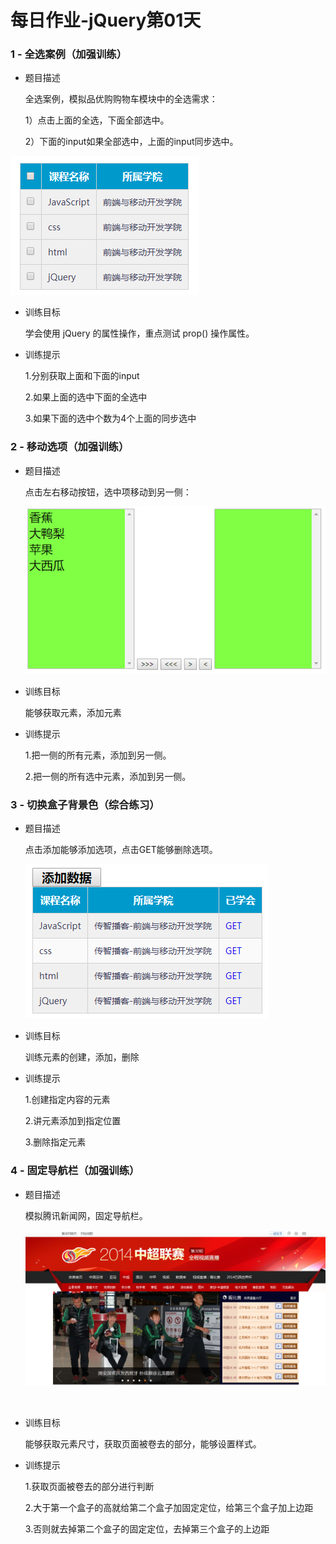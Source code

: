 # 每日作业-jQuery第01天

### 1 - 全选案例（加强训练）

- 题目描述

   全选案例，模拟品优购购物车模块中的全选需求：

   1）点击上面的全选，下面全部选中。

   2）下面的input如果全部选中，上面的input同步选中。

![001](images/001.png)

- 训练目标

  学会使用 jQuery 的属性操作，重点测试 prop() 操作属性。

- 训练提示

  1.分别获取上面和下面的input

  2.如果上面的选中下面的全选中

  3.如果下面的选中个数为4个上面的同步选中


###    2 - 移动选项（加强训练）

- 题目描述

  点击左右移动按钮，选中项移动到另一侧：

  ![002](images/002.png)



- 训练目标

  能够获取元素，添加元素

- 训练提示

  1.把一侧的所有元素，添加到另一侧。

  2.把一侧的所有选中元素，添加到另一侧。


###    3 - 切换盒子背景色（综合练习）

- 题目描述

  点击添加能够添加选项，点击GET能够删除选项。

  ![003](images/003.png)



- 训练目标

  训练元素的创建，添加，删除

- 训练提示

  1.创建指定内容的元素

  2.讲元素添加到指定位置

  3.删除指定元素

### 4 - 固定导航栏（加强训练）

- 题目描述

  模拟腾讯新闻网，固定导航栏。

  ![004](images/004.png)

  ​

- 训练目标

  能够获取元素尺寸，获取页面被卷去的部分，能够设置样式。

- 训练提示

  1.获取页面被卷去的部分进行判断

  2.大于第一个盒子的高就给第二个盒子加固定定位，给第三个盒子加上边距

  3.否则就去掉第二个盒子的固定定位，去掉第三个盒子的上边距
